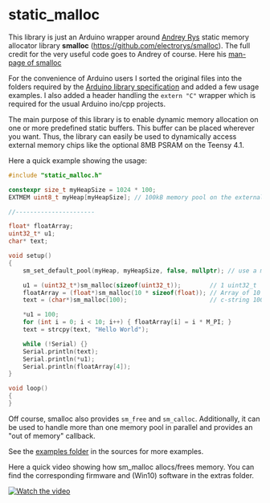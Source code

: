 # static_malloc

This library is just an Arduino wrapper around [Andrey Rys](https://github.com/electrorys) static memory allocator library **smalloc** (https://github.com/electrorys/smalloc). The full credit for the very useful code goes to Andrey of course. Here his [man-page of smalloc](manpage.txt)

For the convenience of Arduino users I sorted the original files into the folders required by the [Arduino library specification](https://arduino.github.io/arduino-cli/library-specification/) and added a few usage examples. I also added a header handling the `extern "C"` wrapper which is required for the usual Arduino ino/cpp projects.

The main purpose of this library is to enable dynamic memory allocation on one or more predefined static buffers. This buffer can be placed wherever you want. Thus, the library can easily be used to dynamically access external memory chips like the optional 8MB PSRAM on the Teensy 4.1.

Here a quick example showing the usage:

```c++
#include "static_malloc.h"

constexpr size_t myHeapSize = 1024 * 100;
EXTMEM uint8_t myHeap[myHeapSize]; // 100kB memory pool on the external ram chip

//----------------------

float* floatArray;
uint32_t* u1;
char* text;

void setup()
{
    sm_set_default_pool(myHeap, myHeapSize, false, nullptr); // use a memory pool on the external ram

    u1 = (uint32_t*)sm_malloc(sizeof(uint32_t));        // 1 uint32_t
    floatArray = (float*)sm_malloc(10 * sizeof(float)); // Array of 10 floats
    text = (char*)sm_malloc(100);                       // c-string 100 bytes

    *u1 = 100;
    for (int i = 0; i < 10; i++) { floatArray[i] = i * M_PI; }
    text = strcpy(text, "Hello World");

    while (!Serial) {}
    Serial.println(text);
    Serial.println(*u1);
    Serial.println(floatArray[4]);
}

void loop()
{
}
```

Off course, smalloc also provides `sm_free` and `sm_calloc`. Additionally, it can be used to handle more than one memory pool in parallel and provides an "out of memory" callback.

See the [examples folder](./examples/) in the sources for more examples.

Here a quick video showing how sm_malloc allocs/frees memory. You can find the corresponding firmware and (Win10) software in the extras folder.

[![Watch the video](https://img.youtube.com/vi/s3U5QSO7Rd8/0.jpg)](https://www.youtube.com/watch?v=s3U5QSO7Rd8)

